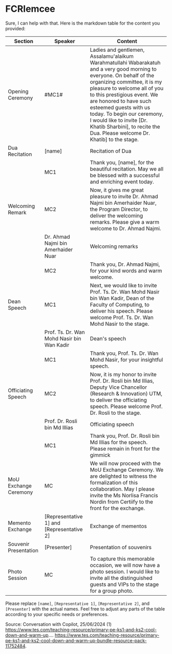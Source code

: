 # FCRIemcee

Sure, I can help with that. Here is the markdown table for the content you provided:

| Section | Speaker | Content |
| --- | --- | --- |
| Opening Ceremony | #MC1# | Ladies and gentlemen, Assalamu'alaikum Warahmatullahi Wabarakatuh and a very good morning to everyone. On behalf of the organizing committee, it is my pleasure to welcome all of you to this prestigious event. We are honored to have such esteemed guests with us today. To begin our ceremony, I would like to invite [Dr. Khatib Sharbini], to recite the Dua. Please welcome Dr. Khatib] to the stage. |
| Dua Recitation | [name] | Recitation of Dua |
|  | MC1 | Thank you, [name], for the beautiful recitation. May we all be blessed with a successful and enriching event today. |
| Welcoming Remark  | MC2 | Now, it gives me great pleasure to invite Dr. Ahmad Najmi bin Amerhaider Nuar, the Program Director, to deliver the welcoming remarks. Please give a warm welcome to Dr. Ahmad Najmi. |
|  | Dr. Ahmad Najmi bin Amerhaider Nuar | Welcoming remarks |
|  | MC2 | Thank you, Dr. Ahmad Najmi, for your kind words and warm welcome. |
| Dean Speech | MC1 | Next, we would like to invite Prof. Ts. Dr. Wan Mohd Nasir bin Wan Kadir, Dean of the Faculty of Computing, to deliver his speech. Please welcome Prof. Ts. Dr. Wan Mohd Nasir to the stage. |
|  | Prof. Ts. Dr. Wan Mohd Nasir bin Wan Kadir | Dean's speech |
|  | MC1 | Thank you, Prof. Ts. Dr. Wan Mohd Nasir, for your insightful speech. |
| Officiating Speech | MC2 | Now, it is my honor to invite Prof. Dr. Rosli bin Md Illias, Deputy Vice Chancellor (Research & Innovation) UTM, to deliver the officiating speech. Please welcome Prof. Dr. Rosli to the stage. |
|  | Prof. Dr. Rosli bin Md Illias | Officiating speech |
|  | MC1 | Thank you, Prof. Dr. Rosli bin Md Illias for the speech. Please remain in front for the gimmick|
| MoU Exchange Ceremony | MC | We will now proceed with the MoU Exchange Ceremony. We are delighted to witness the formalization of this collaboration. May I please invite the Ms Norlisa Francis Nordin from Certiify to the front for the exchange. |
| Memento Exchange | [Representative 1] and [Representative 2] | Exchange of mementos |
| Souvenir Presentation | [Presenter] | Presentation of souvenirs |
| Photo Session | MC | To capture this memorable occasion, we will now have a photo session. I would like to invite all the distinguished guests and VIPs to the stage for a group photo. |

Please replace `[name]`, `[Representative 1]`, `[Representative 2]`, and `[Presenter]` with the actual names. Feel free to adjust any parts of the table according to your specific needs or preferences.

Source: Conversation with Copilot, 25/06/2024
(1) https://www.tes.com/teaching-resource/primary-pe-ks1-and-ks2-cool-down-and-warm-up.... https://www.tes.com/teaching-resource/primary-pe-ks1-and-ks2-cool-down-and-warm-up-bundle-resource-pack-11752484.
